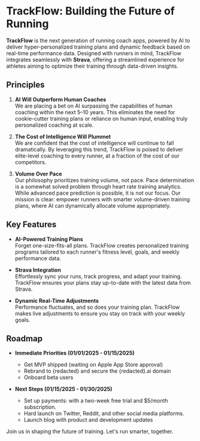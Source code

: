 # TrackFlow: Building the Future of Running

**TrackFlow** is the next generation of running coach apps, powered by AI to deliver hyper-personalized training plans and dynamic feedback based on real-time performance data. Designed with runners in mind, TrackFlow integrates seamlessly with **Strava**, offering a streamlined experience for athletes aiming to optimize their training through data-driven insights.

## Principles

1. **AI Will Outperform Human Coaches**  
   We are placing a bet on AI surpassing the capabilities of human coaching within the next 5–10 years. This eliminates the need for cookie-cutter training plans or reliance on human input, enabling truly personalized coaching at scale.

2. **The Cost of Intelligence Will Plummet**  
   We are confident that the cost of intelligence will continue to fall dramatically. By leveraging this trend, TrackFlow is poised to deliver elite-level coaching to every runner, at a fraction of the cost of our competitors.

3. **Volume Over Pace**  
   Our philosophy prioritizes training volume, not pace. Pace determination is a somewhat solved problem through heart rate training analytics. While advanced pace prediction is possible, it is not our focus. Our mission is clear: empower runners with smarter volume-driven training plans, where AI can dynamically allocate volume appropriately.

## Key Features

- **AI-Powered Training Plans**  
   Forget one-size-fits-all plans. TrackFlow creates personalized training programs tailored to each runner's fitness level, goals, and weekly performance data.

- **Strava Integration**  
   Effortlessly sync your runs, track progress, and adapt your training. TrackFlow ensures your plans stay up-to-date with the latest data from Strava.

- **Dynamic Real-Time Adjustments**  
   Performance fluctuates, and so does your training plan. TrackFlow makes live adjustments to ensure you stay on track with your weekly goals.


## Roadmap

- **Immediate Priorities (01/01/2025 - 01/15/2025)**
  - Get MVP shipped (waiting on Apple App Store approval)
  - Rebrand to {redacted} and secure the {redacted}.ai domain
  - Onboard beta users

- **Next Steps (01/15/2025 - 01/30/2025)**
  - Set up payments: with a two-week free trial and $5/month subscription.
  - Hard launch on Twitter, Reddit, and other social media platforms.
  - Launch blog with product and development updates


Join us in shaping the future of training. Let's run smarter, together.
